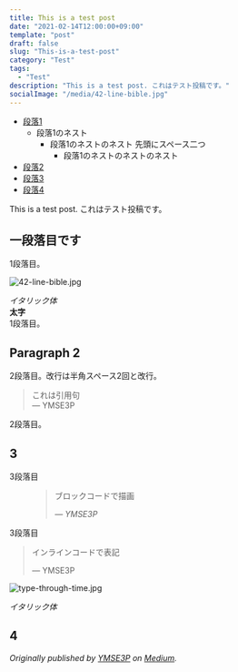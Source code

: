 ```yaml
---
title: This is a test post
date: "2021-02-14T12:00:00+09:00"
template: "post"
draft: false
slug: "This-is-a-test-post"
category: "Test"
tags:
  - "Test"
description: "This is a test post. これはテスト投稿です。"
socialImage: "/media/42-line-bible.jpg"
---
```


- [段落1](#一段落目です)
  - 段落1のネスト
    - 段落1のネストのネスト 先頭にスペース二つ
      - 段落1のネストのネストのネスト
- [段落2](#paragraph-2)
- [段落3](#3)
- [段落4](#4)

This is a test post. これはテスト投稿です。

## 一段落目です

1段落目。

![42-line-bible.jpg](/media/42-line-bible.jpg)

*イタリック体*  
**太字**  
1段落目。

## Paragraph 2

2段落目。改行は半角スペース2回と改行。  


> これは引用句  
> — YMSE3P

2段落目。

## 3

3段落目

<figure>
	<blockquote>
		<p>ブロックコードで描画</p>
		<footer>
			<cite>— YMSE3P</cite>
		</footer>
	</blockquote>
</figure>

3段落目

> インラインコードで表記
>
> — YMSE3P



![type-through-time.jpg](/media/type-through-time.jpg)

*イタリック体*



## 4


*Originally published by [YMSE3P](https://www.ymse3p-blog.com) on [Medium](https://medium.com/).*
